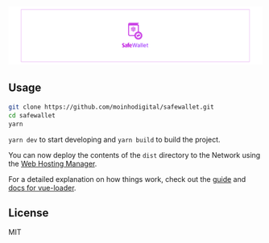 ![](https://github.com/MoinhoDigital/safewallet/blob/master/safewallet_banner.png)

## Usage

```sh
git clone https://github.com/moinhodigital/safewallet.git
cd safewallet
yarn
```

`yarn dev` to start developing and `yarn build` to build the project.

You can now deploy the contents of the `dist` directory to the Network using the [Web Hosting Manager](https://github.com/maidsafe/safe_examples/releases/tag/alpha-2).

For a detailed explanation on how things work, check out the [guide](http://vuejs-templates.github.io/webpack/) and [docs for vue-loader](http://vuejs.github.io/vue-loader).

## License

MIT
